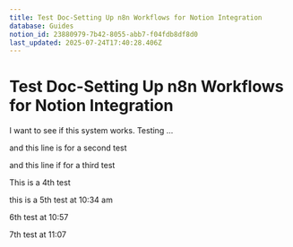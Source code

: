 ```yaml
---
title: Test Doc-Setting Up n8n Workflows for Notion Integration
database: Guides
notion_id: 23880979-7b42-8055-abb7-f04fdb8df8d0
last_updated: 2025-07-24T17:40:28.406Z
---
```


# Test Doc-Setting Up n8n Workflows for Notion Integration


I want to see if this system works. Testing …


and this line is for a second test


and this line if for a third test


This is a 4th test


this is a 5th test at 10:34 am


6th test at 10:57


7th test at 11:07

